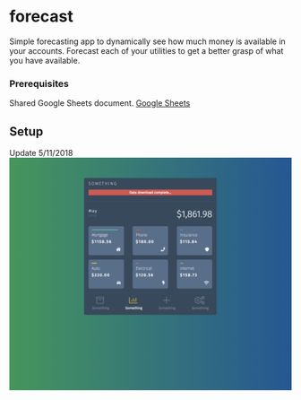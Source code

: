# forecast
Simple forecasting app to dynamically see how much money is available in your accounts. Forecast each of your utilities to get a better grasp of what you have available.

### Prerequisites
Shared Google Sheets document.
[Google Sheets](https://docs.google.com/spreadsheets)

## Setup
Update 5/11/2018
![picture](assets/images/screen.png)
